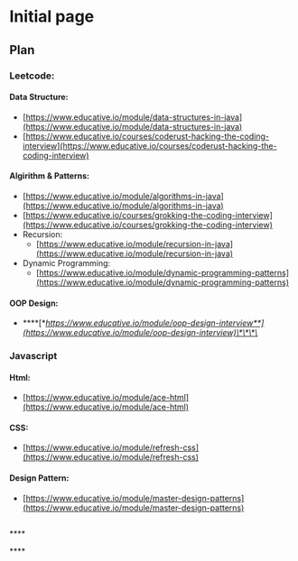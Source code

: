 # Initial page

## Plan 

### Leetcode:

#### Data Structure:

* [https://www.educative.io/module/data-structures-in-java](https://www.educative.io/module/data-structures-in-java)
* [https://www.educative.io/courses/coderust-hacking-the-coding-interview](https://www.educative.io/courses/coderust-hacking-the-coding-interview)

#### Algirithm & Patterns:

* [https://www.educative.io/module/algorithms-in-java](https://www.educative.io/module/algorithms-in-java)
* [https://www.educative.io/courses/grokking-the-coding-interview](https://www.educative.io/courses/grokking-the-coding-interview)
* Recursion:
  * [https://www.educative.io/module/recursion-in-java](https://www.educative.io/module/recursion-in-java)
* Dynamic Programming:
  * [https://www.educative.io/module/dynamic-programming-patterns](https://www.educative.io/module/dynamic-programming-patterns)

#### **OOP Design:**

* \*\*\*\*[**https://www.educative.io/module/oop-design-interview**](https://www.educative.io/module/oop-design-interview)\*\*\*\*

### Javascript

#### Html: 

* [https://www.educative.io/module/ace-html](https://www.educative.io/module/ace-html)

#### CSS:

* [https://www.educative.io/module/refresh-css](https://www.educative.io/module/refresh-css)

#### Design Pattern:

* [https://www.educative.io/module/master-design-patterns](https://www.educative.io/module/master-design-patterns)



## 

\*\*\*\*

\*\*\*\*



### 



### 





